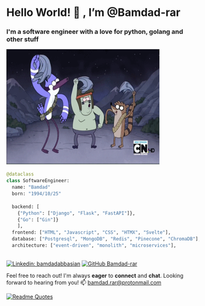 <h1>Hello World! 👋 , I’m @Bamdad-rar</h1>
<h3>I'm a software engineer with a love for python, golang and other stuff</h3>

<p>
  <img  src="./ohh.gif" alt="ohhh" height="300" width="400" />
</p>

```python
@dataclass
class SoftwareEngineer:
  name: "Bamdad"
  born: "1994/10/25"

  backend: [
    {"Python": ["Django", "Flask", "FastAPI"]},
    {"Go": ["Gin"]}
    ],
  frontend: ["HTML", "Javascript", "CSS", "HTMX", "Svelte"],
  database: ["Postgresql", "MongoDB", "Redis", "Pinecone", "ChromaDB"],
  architecture: ["event-driven", "monolith", "microservices"],
  
```


[![Linkedin: bamdadabbasian](https://img.shields.io/badge/-bamdadabbasian-blue?style=flat-square&logo=Linkedin&logoColor=white&link=https://www.linkedin.com/in/bamdadabbasian/)](https://www.linkedin.com/in/bamdadabbasian/)
[![GitHub Bamdad-rar](https://img.shields.io/github/followers/Bamdad-rar)](https://github.com/Bamdad-rar)
<!-- [![GitHub Bamdad-rar](https://img.shields.io/github/followers/Bamdad-rar?label=follow&style=social)](https://github.com/Bamdad-rar) -->

Feel free to reach out! I'm always **eager** to **connect** and **chat**. Looking forward to hearing from you!
📫 bamdad.rar@protonmail.com

[![Readme Quotes](https://quotes-github-readme.vercel.app/api?type=horizontal&theme=dark&border=true&quote=The%20curse%20of%20much%20knowledge%20is%20often%20indecision.%20What%20is%20better%3F%20To%20be%20born%20good%20or%20to%20overcome%20your%20evil%20nature%20through%20great%20effort%3F&author=paarthurnax)](https://github.com/piyushsuthar/github-readme-quotes)